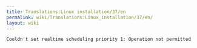 ```yaml
---
title: Translations:Linux installation/37/en
permalink: wiki/Translations:Linux_installation/37/en/
layout: wiki
---
```


    Couldn't set realtime scheduling priority 1: Operation not permitted
